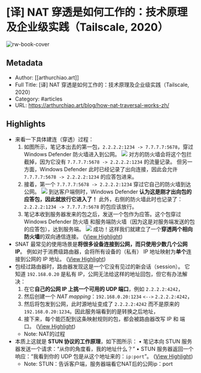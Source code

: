 # [译] NAT 穿透是如何工作的：技术原理及企业级实践（Tailscale, 2020）

![rw-book-cover](https://readwise-assets.s3.amazonaws.com/static/images/article0.00998d930354.png)

## Metadata
- Author: [[arthurchiao.art]]
- Full Title: [译] NAT 穿透是如何工作的：技术原理及企业级实践（Tailscale, 2020）
- Category: #articles
- URL: https://arthurchiao.art/blog/how-nat-traversal-works-zh/

## Highlights
- 来看一下具体建连（穿透）过程：
  1. 如图所示，笔记本出去的第一包，`2.2.2.2:1234 -> 7.7.7.7:5678`，穿过 Windows Defender 防火墙进入到公网。
  ![](https://arthurchiao.art/assets/img/nat-traversal/nat-firewalls-5a.png)
  对方的防火墙会将这个包拦截掉，因为它没有 `7.7.7.7:5678 -> 2.2.2.2:1234` 的流量记录。 但另一方面，Windows Defender 此时已经记录了出向连接，因此会允许 `7.7.7.7:5678 -> 2.2.2.2:1234` 的应答包进来。
  2. 接着，第一个 `7.7.7.7:5678 -> 2.2.2.2:1234` 穿过它自己的防火墙到达公网。
  ![](https://arthurchiao.art/assets/img/nat-traversal/nat-firewalls-5b.png)
  到达客户端侧时，Windows Defender **认为这是刚才出向包的应答包，因此就放行它进入了！** 此外，右侧的防火墙此时也记录了：`2.2.2.2:1234 -> 7.7.7.7:5678` 的包应该放行。
  3. 笔记本收到服务器发来的包之后，发送一个包作为应答。这个包穿过 Windows Defender 防火墙 和服务端防火墙（因为这是对服务端发送的包的应答包），达到服务端。
  ![](https://arthurchiao.art/assets/img/nat-traversal/nat-firewalls-5c.png)
  成功！这样我们就建立了一个**穿透两个相向防火墙**的双向通信连接。 ([View Highlight](https://read.readwise.io/read/01h18yj86c9pmzhvdfpbxtf3qm))
- SNAT 最常见的使用场景是**将很多设备连接到公网，而只使用少数几个公网 IP**。 例如对于消费级路由器，会将所有设备的（私有） IP 地址映射为**单个**连接到公网的 IP 地址。 ([View Highlight](https://read.readwise.io/read/01h18xtvmm8c0ejsp9d1dftnba))
- 包经过路由器时，路由器发现这是一个它没有见过的新会话（session）。 它知道 `192.168.0.20` 是私有 IP，公网无法给这样的地址回包，但它有办法解决：
  1. 在它**自己的公网 IP 上挑一个可用的 UDP 端口**，例如 `2.2.2.2:4242`，
  2. 然后创建一个 *NAT mapping*：`192.168.0.20:1234` `<-->` `2.2.2.2:4242`，
  3. 然后将包发到公网，此时源地址变成了 `2.2.2.2:4242` 而不是原来的 `192.168.0.20:1234`。因此服务端看到的是转换之后地址，
  4. 接下来，每个能匹配到这条映射规则的包，都会被路由器改写 IP 和 端口。 ([View Highlight](https://read.readwise.io/read/01h18y18t049wan7s6hyy8ry88))
    - Note: NAT的过程
- 本质上这就是 **STUN 协议的工作原理**，如下图所示：
  • 笔记本向 STUN 服务器发送一个请求：“从你的角度看，我的地址什么？”
  • STUN 服务器返回一个响应：“我看到你的 UDP 包是从这个地址来的：`ip:port`”。 ([View Highlight](https://read.readwise.io/read/01h18y75ggc9z6hktpy2ztnbv4))
    - Note: STUN：告诉客户端，服务器端看它NAT后的公网ip：port
